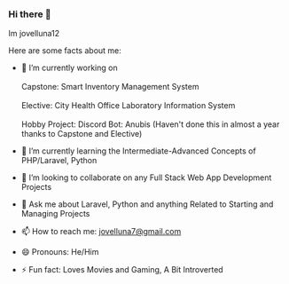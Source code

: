 ### Hi there 👋

Im jovelluna12

Here are some facts about me: 

- 🔭 I’m currently working on <br><br>
Capstone: Smart Inventory Management System <br><br>
Elective: City Health Office Laboratory Information System <br><br>
Hobby Project: Discord Bot: Anubis (Haven't done this in almost a year thanks to Capstone and Elective) <br>
- 🌱 I’m currently learning the Intermediate-Advanced Concepts of PHP/Laravel, Python
- 👯 I’m looking to collaborate on any Full Stack Web App Development Projects

- 💬 Ask me about Laravel, Python and anything Related to Starting and Managing Projects
- 📫 How to reach me: jovelluna7@gmail.com 
- 😄 Pronouns: He/Him
- ⚡ Fun fact: Loves Movies and Gaming, A Bit Introverted

</br>
